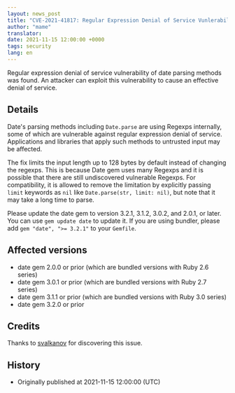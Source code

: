 ```yaml
---
layout: news_post
title: "CVE-2021-41817: Regular Expression Denial of Service Vunlerability of Date Parsing Methods"
author: "mame"
translator:
date: 2021-11-15 12:00:00 +0000
tags: security
lang: en
---
```


Regular expression denial of service vulnerability of date parsing methods was found. An attacker can exploit this vulnerability to cause an effective denial of service.

## Details

Date's parsing methods including `Date.parse` are using Regexps internally, some of which are vulnerable against regular expression denial of service. Applications and libraries that apply such methods to untrusted input may be affected.

The fix limits the input length up to 128 bytes by default instead of changing the regexps. This is because Date gem uses many Regexps and it is possible that there are still undiscovered vulnerable Regexps. For compatibility, it is allowed to remove the limitation by explicitly passing `limit` keywords as `nil` like `Date.parse(str, limit: nil)`, but note that it may take a long time to parse.

Please update the date gem to version 3.2.1, 3.1.2, 3.0.2, and 2.0.1, or later.  You can use `gem update date` to update it.  If you are using bundler, please add `gem "date", ">= 3.2.1"` to your `Gemfile`.

## Affected versions

* date gem 2.0.0 or prior (which are bundled versions with Ruby 2.6 series)
* date gem 3.0.1 or prior (which are bundled versions with Ruby 2.7 series)
* date gem 3.1.1 or prior (which are bundled versions with Ruby 3.0 series)
* date gem 3.2.0 or prior

## Credits

Thanks to [svalkanov](https://hackerone.com/svalkanov) for discovering this issue.

## History

* Originally published at 2021-11-15 12:00:00 (UTC)

